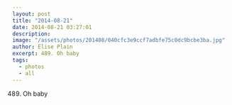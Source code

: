 ```yaml
---
layout: post
title: "2014-08-21"
date: 2014-08-21 03:27:01
description: 
image: "/assets/photos/201408/040cfc3e9ccf7adbfe75c0dc9bcbe3ba.jpg"
author: Elise Plain
excerpt: 489. Oh baby
tags: 
  - photos
  - all
---
```


489. Oh baby
<p></p>
